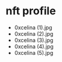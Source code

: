 # nft profile
- 0xcelina (1).jpg
- 0xcelina (2).jpg
- 0xcelina (3).jpg
- 0xcelina (4).jpg
- 0xcelina (5).jpg
